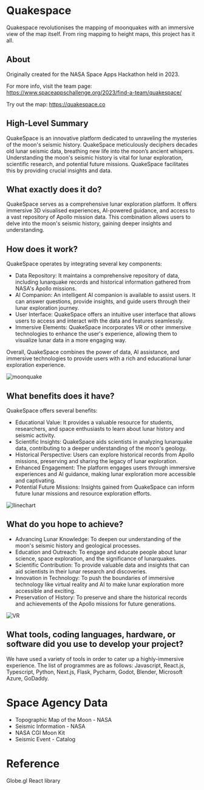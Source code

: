 # Quakespace
Quakespace revolutionises the mapping of moonquakes with an immersive view of the map itself. From ring mapping to height maps, this project has it all.

## About
Originally created for the NASA Space Apps Hackathon held in 2023.

For more info, visit the team page:
https://www.spaceappschallenge.org/2023/find-a-team/quakespace/

Try out the map:
https://quakespace.co

## High-Level Summary
QuakeSpace is an innovative platform dedicated to unraveling the mysteries of the moon's seismic history. QuakeSpace meticulously deciphers decades old lunar seismic data, breathing new life into the moon’s ancient whispers. Understanding the moon's seismic history is vital for lunar exploration, scientific research, and potential future missions. QuakeSpace facilitates this by providing crucial insights and data.

## What exactly does it do?
QuakeSpace serves as a comprehensive lunar exploration platform. It offers immersive 3D visualised experiences, AI-powered guidance, and access to a vast repository of Apollo mission data. This combination allows users to delve into the moon's seismic history, gaining deeper insights and understanding.

## How does it work?
QuakeSpace operates by integrating several key components:

- Data Repository: It maintains a comprehensive repository of data, including lunarquake records and historical information gathered from NASA's Apollo missions.
- AI Companion: An intelligent AI companion is available to assist users. It can answer questions, provide insights, and guide users through their lunar exploration journey.
- User Interface: QuakeSpace offers an intuitive user interface that allows users to access and interact with the data and features seamlessly.
- Immersive Elements: QuakeSpace incorporates VR or other immersive technologies to enhance the user's experience, allowing them to visualize lunar data in a more engaging way.

Overall, QuakeSpace combines the power of data, AI assistance, and immersive technologies to provide users with a rich and educational lunar exploration experience.

![moonquake](https://github.com/heyzaib/quakespace/assets/95955709/7328e3a6-f214-44f0-932c-d07ba309ad28)

## What benefits does it have?
QuakeSpace offers several benefits:

- Educational Value: It provides a valuable resource for students, researchers, and space enthusiasts to learn about lunar history and seismic activity.
- Scientific Insights: QuakeSpace aids scientists in analyzing lunarquake data, contributing to a deeper understanding of the moon's geology.
- Historical Perspective: Users can explore historical records from Apollo missions, preserving and sharing the legacy of lunar exploration.
- Enhanced Engagement: The platform engages users through immersive experiences and AI guidance, making lunar exploration more accessible and captivating.
- Potential Future Missions: Insights gained from QuakeSpace can inform future lunar missions and resource exploration efforts.

![llinechart](https://github.com/heyzaib/quakespace/assets/95955709/d079d143-bb5e-4dd9-bb9a-243615c66a26)

## What do you hope to achieve?
- Advancing Lunar Knowledge: To deepen our understanding of the moon's seismic history and geological processes.
- Education and Outreach: To engage and educate people about lunar science, space exploration, and the significance of lunarquakes.
- Scientific Contribution: To provide valuable data and insights that can aid scientists in their lunar research and discoveries.
- Innovation in Technology: To push the boundaries of immersive technology like virtual reality and AI to make lunar exploration more accessible and exciting.
- Preservation of History: To preserve and share the historical records and achievements of the Apollo missions for future generations.

![VR](https://github.com/heyzaib/quakespace/assets/95955709/d1ced5e8-6a8d-4474-b55c-b2521e0d0696)

## What tools, coding languages, hardware, or software did you use to develop your project?
We have used a variety of tools in order to cater up a highly-immersive experience. The list of programmes are as follows:
Javascript, React.js, Typescript, Python, Next.js, Flask, Pycharm, Godot, Blender, Microsoft Azure, GoDaddy.

# Space Agency Data
- Topographic Map of the Moon - NASA
- Seismic Information - NASA
- NASA CGI Moon Kit
- Seismic Event - Catalog

# Reference
Globe.gl React library


